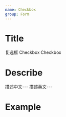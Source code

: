 ```yaml
---
name: Checkbox
group: Form
---
```


# Title

复选框 Checkbox
Checkbox

# Describe

描述中文---
描述英文---

# Example

<code src="./__example__/001-base.tsx"></code>
<code src="./__example__/002-checked.tsx"></code>
<code src="./__example__/002-checked-2.tsx"></code>
<code src="./__example__/003-value.tsx"></code>
<code src="./__example__/004-rawgroup.tsx"></code>
<code src="./__example__/005-group.tsx"></code>
<code src="./__example__/006-block.tsx"></code>
<code src="./__example__/007-disabled.tsx"></code>
<code src="./__example__/008-inputable.tsx"></code>
